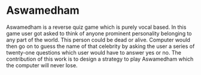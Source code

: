 # Aswamedham
Aswamedham is a reverse quiz game which is purely vocal based. In this game user got asked to think of
anyone prominent personality belonging to any part of the world. This person could be dead or alive.
Computer would then go on to guess the name of that celebrity by asking the user a series of twenty-one
questions which user would have to answer yes or no. The contribution of this work is to design a strategy
to play Aswamedham which the computer will never lose.
